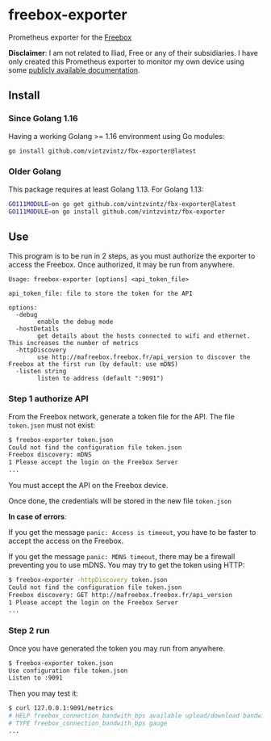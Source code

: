 # freebox-exporter

Prometheus exporter for the [Freebox](https://www.free.fr/freebox/)

**Disclaimer**: I am not related to Iliad, Free or any of their subsidiaries. I have only created this Prometheus exporter to monitor my own device using some [publicly available documentation](https://dev.freebox.fr/sdk/os/).

## Install

### Since Golang 1.16

Having a working Golang >= 1.16 environment using Go modules:

```bash
go install github.com/vintzvintz/fbx-exporter@latest
```

### Older Golang

This package requires at least Golang 1.13. For Golang 1.13:

```bash
GO111MODULE=on go get github.com/vintzvintz/fbx-exporter@latest
GO111MODULE=on go install github.com/vintzvintz/fbx-exporter
```

## Use

This program is to be run in 2 steps, as you must authorize the exporter to access the Freebox. Once authorized, it may be run from anywhere.

```
Usage: freebox-exporter [options] <api_token_file>

api_token_file: file to store the token for the API

options:
  -debug
        enable the debug mode
  -hostDetails
        get details about the hosts connected to wifi and ethernet. This increases the number of metrics
  -httpDiscovery
        use http://mafreebox.freebox.fr/api_version to discover the Freebox at the first run (by default: use mDNS)
  -listen string
        listen to address (default ":9091")
```

### Step 1 authorize API

From the Freebox network, generate a token file for the API. The file `token.json` must not exist:

```bash
$ freebox-exporter token.json
Could not find the configuration file token.json
Freebox discovery: mDNS
1 Please accept the login on the Freebox Server
...
```

You must accept the API on the Freebox device.

Once done, the credentials will be stored in the new file `token.json`

**In case of errors**:

If you get the message `panic: Access is timeout`, you have to be faster to accept the access on the Freebox.

If you get the message `panic: MDNS timeout`, there may be a firewall preventing you to use mDNS. You may try to get the token using HTTP:

```bash
$ freebox-exporter -httpDiscovery token.json
Could not find the configuration file token.json
Freebox discovery: GET http://mafreebox.freebox.fr/api_version
1 Please accept the login on the Freebox Server
...
```

### Step 2 run

Once you have generated the token you may run from anywhere.

```bash
$ freebox-exporter token.json
Use configuration file token.json
Listen to :9091
```

Then you may test it:

```bash
$ curl 127.0.0.1:9091/metrics
# HELP freebox_connection_bandwith_bps available upload/download bandwidth in bit/s
# TYPE freebox_connection_bandwith_bps gauge
...
```
